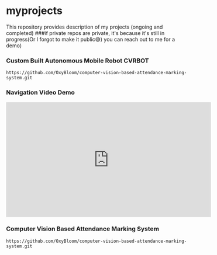 # myprojects
This repository provides description of my projects (ongoing and completed)
###if private repos are private, it's because it's still in progress(Or I forgot to make it public:sweat_smile:) you can reach out to me for a demo)

### Custom Built Autonomous Mobile Robot CVRBOT 

```https://github.com/OxyBloom/computer-vision-based-attendance-marking-system.git```
### Navigation Video Demo


<iframe width="560" height="315" src="https://www.youtube.com/embed/KDDOLi5bUGU?si=LHZ21lDxpFPsn8oX" title="YouTube video player" frameborder="0" allow="accelerometer; autoplay; clipboard-write; encrypted-media; gyroscope; picture-in-picture; web-share" referrerpolicy="strict-origin-when-cross-origin" allowfullscreen></iframe>

### Computer Vision Based Attendance Marking System 

```https://github.com/OxyBloom/computer-vision-based-attendance-marking-system.git```
